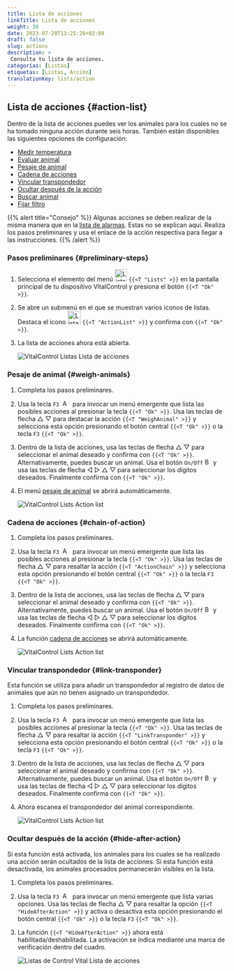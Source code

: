 ```yaml
---
title: Lista de acciones
linkTitle: Lista de acciones
weight: 30
date: 2023-07-28T13:25:28+02:00
draft: false
slug: actions
description: >
 Consulta tu lista de acciones.
categorías: [Listas]
etiquetas: [Listas, Acción]
translationKey: lists/action
---
```

## Lista de acciones {#action-list}

Dentro de la lista de acciones puedes ver los animales para los cuales no se ha tomado ninguna acción durante seis horas. También están disponibles las siguientes opciones de configuración:

- [Medir temperatura](../alarm/#take-temperature)
- [Evaluar animal](../alarm/#rate-animal)
- [Pesaje de animal](#weigh-animals)
- [Cadena de acciones](#chain-of-action)
- [Vincular transpondedor](#link-transponder)
- [Ocultar después de la acción](#hide-after-action)
- [Buscar animal](../alarm/#search-animal)
- [Fijar filtro](../alarm/#set-filter)

{{% alert title="Consejo" %}}
Algunas acciones se deben realizar de la misma manera que en la [lista de alarmas](../alarm). Estas no se explican aquí. Realiza los pasos preliminares y usa el enlace de la acción respectiva para llegar a las instrucciones.
{{% /alert %}}

### Pasos preliminares {#preliminary-steps}

1. Selecciona el elemento del menú <img src="/icons/main/lists.svg" width="28" align="bottom" alt="Listas" />  `{{<T "Lists" >}}` en la pantalla principal de tu dispositivo VitalControl y presiona el botón `{{<T "Ok" >}}`.

2. Se abre un submenú en el que se muestran varios iconos de listas. Destaca el icono <img src="/icons/lists/actionlist.svg" width="30" align="bottom" alt="Lista de acciones" /> `{{<T "ActionList" >}}` y confirma con `{{<T "Ok" >}}`.

3. La lista de acciones ahora está abierta.

   ![VitalControl Listas Lista de acciones](../images/firststeps3.png "Pasos preliminares")

### Pesaje de animal {#weigh-animals}

1. Completa los pasos preliminares.

2. Usa la tecla `F3` &nbsp;<img src="/icons/footer/open-popup.svg" width="15" align="bottom" alt="Abrir popup" />&nbsp; para invocar un menú emergente que lista las posibles acciones al presionar la tecla `{{<T "Ok" >}}`. Usa las teclas de flecha △ ▽ para destacar la acción `{{<T "WeighAnimal" >}}` y selecciona esta opción presionando el botón central `{{<T "Ok" >}}` o la tecla `F3` `{{<T "Ok" >}}`.

3. Dentro de la lista de acciones, usa las teclas de flecha △ ▽ para seleccionar el animal deseado y confirma con `{{<T "Ok" >}}`. Alternativamente, puedes buscar un animal. Usa el botón `On/Off` <img src="/icons/footer/search.svg" width="15" align="bottom" alt="Buscar" /> y usa las teclas de flecha ◁ ▷ △ ▽ para seleccionar los dígitos deseados. Finalmente confirma con `{{<T "Ok" >}}`.

4. El menú [pesaje de animal](/es/docs/actions/record-weight/) se abrirá automáticamente.

   ![VitalControl Lists Action list](../images/weightanimals.png "Pesar animales")

### Cadena de acciones {#chain-of-action}

1. Completa los pasos preliminares.

2. Usa la tecla `F3` &nbsp;<img src="/icons/footer/open-popup.svg" width="15" align="bottom" alt="Abrir menú emergente" />&nbsp; para invocar un menú emergente que lista las posibles acciones al presionar la tecla `{{<T "Ok" >}}`. Usa las teclas de flecha △ ▽ para resaltar la acción `{{<T "ActionChain" >}}` y selecciona esta opción presionando el botón central `{{<T "Ok" >}}` o la tecla `F3` `{{<T "Ok" >}}`.

3. Dentro de la lista de acciones, usa las teclas de flecha △ ▽ para seleccionar el animal deseado y confirma con `{{<T "Ok" >}}`. Alternativamente, puedes buscar un animal. Usa el botón `On/Off` <img src="/icons/footer/search.svg" width="15" align="bottom" alt="Buscar" /> y usa las teclas de flecha ◁ ▷ △ ▽ para seleccionar los dígitos deseados. Finalmente confirma con `{{<T "Ok" >}}`.

4. La función [cadena de acciones](../../chain-of-actions) se abrirá automáticamente.

   ![VitalControl Lists Action list](../images/chainofaction.png "Cadena de acciones")

### Vincular transpondedor {#link-transponder}

Esta función se utiliza para añadir un transpondedor al registro de datos de animales que aún no tienen asignado un transpondedor.

1. Completa los pasos preliminares.

2. Usa la tecla `F3` &nbsp;<img src="/icons/footer/open-popup.svg" width="15" align="bottom" alt="Abrir menú emergente" />&nbsp; para invocar un menú emergente que lista las posibles acciones al presionar la tecla `{{<T "Ok" >}}`. Usa las teclas de flecha △ ▽ para resaltar la acción `{{<T "LinkTransponder" >}}` y selecciona esta opción presionando el botón central `{{<T "Ok" >}}` o la tecla `F3` `{{<T "Ok" >}}`.

3. Dentro de la lista de acciones, usa las teclas de flecha △ ▽ para seleccionar el animal deseado y confirma con `{{<T "Ok" >}}`. Alternativamente, puedes buscar un animal. Usa el botón `On/Off` <img src="/icons/footer/search.svg" width="15" align="bottom" alt="Buscar" /> y usa las teclas de flecha ◁ ▷ △ ▽ para seleccionar los dígitos deseados. Finalmente confirma con `{{<T "Ok" >}}`.

4. Ahora escanea el transpondedor del animal correspondiente.

   ![VitalControl Lists Action list](../images/linktransponder.png "Vincular transpondedor")

### Ocultar después de la acción {#hide-after-action}

Si esta función está activada, los animales para los cuales se ha realizado una acción serán ocultados de la lista de acciones. Si esta función está desactivada, los animales procesados permanecerán visibles en la lista.

1. Completa los pasos preliminares.

2. Usa la tecla `F3` &nbsp;<img src="/icons/footer/open-popup.svg" width="15" align="bottom" alt="Acciones" />&nbsp; para invocar un menú emergente que lista varias opciones. Usa las teclas de flecha △ ▽ para resaltar la opción `{{<T "HideAfterAction" >}}` y activa o desactiva esta opción presionando el botón central `{{<T "Ok" >}}` o la tecla `F3` `{{<T "Ok" >}}`.

3. La función `{{<T "HideAfterAction" >}}` ahora está habilitada/deshabilitada. La activación se indica mediante una marca de verificación dentro del cuadro.

   ![Listas de Control Vital Lista de acciones](../images/hideafteraction.png "Ocultar después de la acción")
